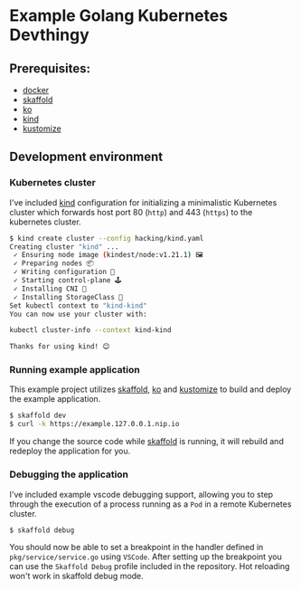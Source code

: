 # Example Golang Kubernetes Devthingy

## Prerequisites:

- [docker](https://www.docker.com/)
- [skaffold](https://skaffold.dev/)
- [ko](https://github.com/google/ko)
- [kind](https://kind.sigs.k8s.io/)
- [kustomize](https://kustomize.io/)

## Development environment

### Kubernetes cluster
I've included [kind](https://kind.sigs.k8s.io/) configuration for initializing a minimalistic
Kubernetes cluster which forwards host port 80 (`http`) and 443 (`https`) to the kubernetes cluster.

```bash
$ kind create cluster --config hacking/kind.yaml
Creating cluster "kind" ...
 ✓ Ensuring node image (kindest/node:v1.21.1) 🖼
 ✓ Preparing nodes 📦  
 ✓ Writing configuration 📜 
 ✓ Starting control-plane 🕹️ 
 ✓ Installing CNI 🔌 
 ✓ Installing StorageClass 💾 
Set kubectl context to "kind-kind"
You can now use your cluster with:

kubectl cluster-info --context kind-kind

Thanks for using kind! 😊
```

### Running example application
This example project utilizes [skaffold](https://skaffold.dev/), [ko](https://github.com/google/ko) and
[kustomize](https://kustomize.io/) to build and deploy the example application.

```bash
$ skaffold dev
$ curl -k https://example.127.0.0.1.nip.io
```

If you change the source code while [skaffold](https://skaffold.dev/) is running, it will rebuild and
redeploy the application for you.

### Debugging the application
I've included example vscode debugging support, allowing you to step through the execution
of a process running as a `Pod` in a remote Kubernetes cluster.

```bash
$ skaffold debug
```

You should now be able to set a breakpoint in the handler defined in  `pkg/service/service.go` using `VSCode`.
After setting up the breakpoint you can use the `Skaffold Debug` profile included in the repository. Hot reloading
won't work in skaffold debug mode.

